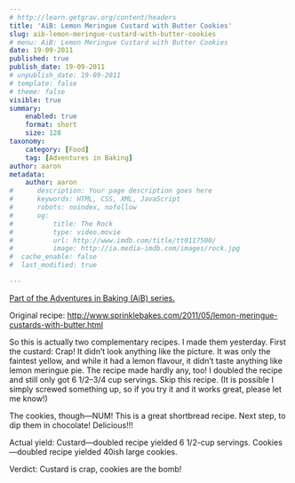 ```yaml
---
# http://learn.getgrav.org/content/headers
title: 'AiB: Lemon Meringue Custard with Butter Cookies'
slug: aib-lemon-meringue-custard-with-butter-cookies
# menu: AiB: Lemon Meringue Custard with Butter Cookies
date: 19-09-2011
published: true
publish_date: 19-09-2011
# unpublish_date: 19-09-2011
# template: false
# theme: false
visible: true
summary:
    enabled: true
    format: short
    size: 128
taxonomy:
    category: [Food]
    tag: [Adventures in Baking]
author: aaron
metadata:
    author: aaron
#      description: Your page description goes here
#      keywords: HTML, CSS, XML, JavaScript
#      robots: noindex, nofollow
#      og:
#          title: The Rock
#          type: video.movie
#          url: http://www.imdb.com/title/tt0117500/
#          image: http://ia.media-imdb.com/images/rock.jpg
#  cache_enable: false
#  last_modified: true

---
```


[Part of the Adventures in Baking (AiB) series.](../adventures-in-baking-aib-overview "Adventures in Baking (AiB): Overview")

Original recipe: <http://www.sprinklebakes.com/2011/05/lemon-meringue-custards-with-butter.html>

So this is actually two complementary recipes. I made them yesterday. First the custard: Crap! It didn’t look anything like the picture. It was only the faintest yellow, and while it had a lemon flavour, it didn’t taste anything like lemon meringue pie. The recipe made hardly any, too! I doubled the recipe and still only got 6 1/2–3/4 cup servings. Skip this recipe. (It is possible I simply screwed something up, so if you try it and it works great, please let me know!)

The cookies, though—NUM! This is a great shortbread recipe. Next step, to dip them in chocolate! Delicious!!!

Actual yield: Custard—doubled recipe yielded 6 1/2-cup servings. Cookies—doubled recipe yielded 40ish large cookies.

Verdict: Custard is crap, cookies are the bomb!

